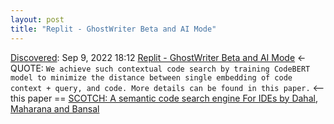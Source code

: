 ```yaml
---
layout: post
title: "Replit - GhostWriter Beta and AI Mode"
---
```

[Discovered](http://rolandtanglao.com/2020/07/29/p1-blogthis-checkvist-list-links-to-blog/): Sep 9, 2022 18:12  [Replit - GhostWriter Beta and AI Mode](https://blog.replit.com/ai) <- QUOTE: `We achieve such contextual code search by training CodeBERT model to minimize the distance between single embedding of code context + query, and code. More details can be found in this paper.` <-- this paper == [SCOTCH: A semantic code search engine For IDEs by Dahal, Maharana and Bansal](https://openreview.net/pdf?id=rSxfCiOZk-c)
